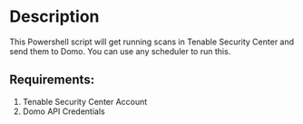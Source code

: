 Description
===========
This Powershell script will get running scans in Tenable Security Center and send them to Domo. You can use any scheduler to run this.


Requirements:
-------------
1. Tenable Security Center Account
2. Domo API Credentials
